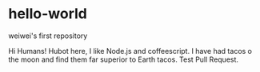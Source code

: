 # hello-world
weiwei's first repository

Hi Humans!
Hubot here, I like Node.js and coffeescript.
I have had tacos o the moon and find them far superior to Earth tacos.
Test Pull Request.
